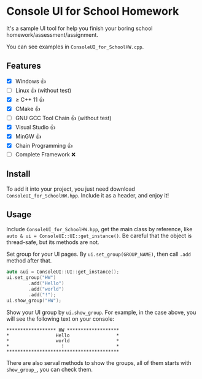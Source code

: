 # Console UI for School Homework

It's a sample UI tool for help you finish your boring school homework/assessment/assignment.

You can see examples in `ConsoleUI_for_SchoolHW.cpp`.

##  Features

- [x] Windows :+1:
- [ ] Linux :+1: (without test)
- [x] ≥ C++ 11 :+1:
- [x] CMake :+1:
- [ ] GNU GCC Tool Chain :+1: (without test)
- [x] Visual Studio :+1:
- [x] MinGW :+1:
- [x] Chain Programming :+1:
- [ ] Complete Framework :x:

## Install

To add it into your project, you just need download `ConsoleUI_for_SchoolHW.hpp`. Include it as a header, and enjoy it!

## Usage

Include `ConsoleUI_for_SchoolHW.hpp`, get the main class by reference, like `auto & ui = ConsoleUI::UI::get_instance()`. Be careful that the object is thread-safe, but its methods are not.

Set group for your UI pages. By `ui.set_group(GROUP_NAME)`, then call `.add` method after that.

```cpp
auto &ui = ConsoleUI::UI::get_instance();
ui.set_group("HW")
        .add("Hello")
        .add("world")
        .add("!");
ui.show_group("HW");
```

Show your UI group by `ui.show_group`. For example, in the case above, you will see the following text on your console:

```text
****************** HW *******************
*                 Hello                 *
*                 world                 *
*                   !                   *
*****************************************
```

There are also serval methods to show the groups, all of them starts with `show_group_`, you can check them.
